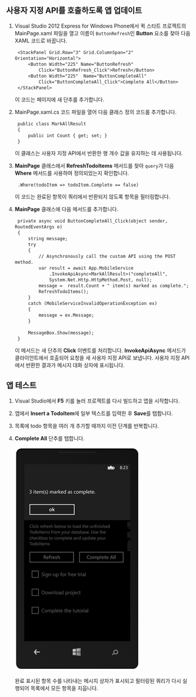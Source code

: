 
사용자 지정 API를 호출하도록 앱 업데이트
----------------------------------------

1.  Visual Studio 2012 Express for Windows Phone에서 퀵 스타트 프로젝트의 MainPage.xaml 파일을 열고 이름이 `ButtonRefresh`인 **Button** 요소를 찾아 다음 XAML 코드로 바꿉니다.

         <StackPanel Grid.Row="3" Grid.ColumnSpan="2" Orientation="Horizontal">
             <Button Width="225" Name="ButtonRefresh" 
                 Click="ButtonRefresh_Click">Refresh</Button>
             <Button Width="225"  Name="ButtonCompleteAll" 
                 Click="ButtonCompleteAll_Click">Complete All</Button>
         </StackPanel>

    이 코드는 페이지에 새 단추를 추가합니다.

2.  MainPage.xaml.cs 코드 파일을 열어 다음 클래스 정의 코드를 추가합니다.

         public class MarkAllResult
         {
             public int Count { get; set; }
         }

    이 클래스는 사용자 지정 API에서 반환한 행 개수 값을 유지하는 데 사용됩니다.

3.  **MainPage** 클래스에서 **RefreshTodoItems** 메서드를 찾아 `query`가 다음 **Where** 메서드를 사용하여 정의되었는지 확인합니다.

         .Where(todoItem => todoItem.Complete == false)

    이 코드는 완료된 항목이 쿼리에서 반환되지 않도록 항목을 필터링합니다.

4.  **MainPage** 클래스에 다음 메서드를 추가합니다.

         private async void ButtonCompleteAll_Click(object sender, RoutedEventArgs e)
         {
             string message;
             try
             {
                 // Asynchronously call the custom API using the POST method. 
                 var result = await App.MobileService
                     .InvokeApiAsync<MarkAllResult>("completeAll", 
                     System.Net.Http.HttpMethod.Post, null);
                 message =  result.Count + " item(s) marked as complete.";
                 RefreshTodoItems();
             }
             catch (MobileServiceInvalidOperationException ex)
             {
                 message = ex.Message;                
             }
            
             MessageBox.Show(message);  
         }

    이 메서드는 새 단추의 **Click** 이벤트를 처리합니다. **InvokeApiAsync** 메서드가 클라이언트에서 호출되어 요청을 새 사용자 지정 API로 보냅니다. 사용자 지정 API에서 반환한 결과가 메시지 대화 상자에 표시됩니다.

앱 테스트
---------

1.  Visual Studio에서 **F5** 키를 눌러 프로젝트를 다시 빌드하고 앱을 시작합니다.

2.  앱에서 **Insert a TodoItem**에 일부 텍스트를 입력한 후 **Save**를 탭합니다.

3.  목록에 todo 항목을 여러 개 추가할 때까지 이전 단계를 반복합니다.

4.  **Complete All** 단추를 탭합니다.

	![](./media/mobile-services-windows-phone-call-custom-api/mobile-custom-api-windows-phone-completed.png)

    완료 표시된 항목 수를 나타내는 메시지 상자가 표시되고 필터링된 쿼리가 다시 실행되어 목록에서 모든 항목을 지웁니다.
